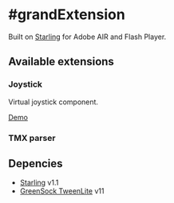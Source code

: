 #grandExtension
=======================

Built on [Starling](http://gamua.com/starling/) for Adobe AIR and Flash Player.

## Available extensions

### Joystick

Virtual joystick component.

[Demo](http://grandroot.com/showcase/joystick/)

### TMX parser

## Depencies

* [Starling](http://gamua.com/starling/) v1.1
* [GreenSock TweenLite](http://www.greensock.com/tweenlite/) v11